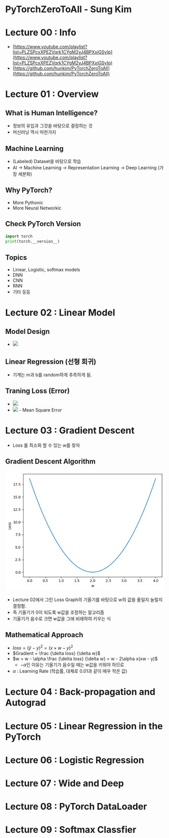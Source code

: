# PyTorchZeroToAll - Sung Kim

# Lecture 00 : Info

- [https://www.youtube.com/playlist?list=PLZSPcxXPEZVqrk1CYgM2yJ4BPXxiGSyIp](https://www.youtube.com/playlist?list=PLZSPcxXPEZVqrk1CYgM2yJ4BPXxiGSyIp)
- [https://github.com/hunkim/PyTorchZeroToAll](https://github.com/hunkim/PyTorchZeroToAll)

# Lecture 01 : Overview

## What is Human Intelligence?

- 정보의 유입과 그것을 바탕으로 결정하는 것
- 머신러닝 역시 마찬가지

## Machine Learning

- (Labeled) Dataset을 바탕으로 학습
- AI → Machine Learning → Representation Learning → Deep Learning (가장 세분화)

## Why PyTorch?

- More Pythonic
- More Neural Networkic

## Check PyTorch Version

```python
import torch
print(torch.__version__)
```

## Topics

- Linear, Logistic, softmax models
- DNN
- CNN
- RNN
- 기타 등등

# Lecture 02 : Linear Model

## Model Design

- <img src="https://render.githubusercontent.com/render/math?math=\hat y = x\times m \+ b"> 

## Linear Regression (선형 회귀)

- 기계는 m과 b를 random하게 추측하게 됨.

## Traning Loss (Error)

- <img src="https://render.githubusercontent.com/render/math?math=loss = (\hat y - y)^2">
- <img src="https://render.githubusercontent.com/render/math?math=loss = MSE = \frac 1 N \sum\limits_{n=1}^N (\hat y_n - y_n)^2">
    - Mean Square Error

# Lecture 03 : Gradient Descent

- Loss 를 최소화 할 수 있는 w를 찾자

## Gradient Descent Algorithm

![](image/loss_graph.png)

- Lecture 02에서 그린 Loss Graph의 기울기를 바탕으로 w의 값을 줄일지 늘릴지 결정함.
- 즉 기울기가 0이 되도록 w값을 조정하는 알고리즘
- 기울기가 음수로 크면 w값을 그에 비례하여 키우는 식

## Mathematical Approach

- $loss = (\hat y - y)^2 = (x \times w - y)^2$
- $Gradient = \frac {\delta loss} {\delta w}$
- $w = w - \alpha \frac {\delta loss} {\delta w} = w - 2\alpha x(xw - y)$
    - $- \alpha$인 이유는 기울기가 음수일 때는 w값을 키워야 하므로
- $\alpha$  : Learning Rate (학습률, 대체로 0.01과 같이 매우 작은 값)

# Lecture 04 : Back-propagation and Autograd

# Lecture 05 : Linear Regression in the PyTorch

# Lecture 06 : Logistic Regression

# Lecture 07 : Wide and Deep

# Lecture 08 : PyTorch DataLoader

# Lecture 09 : Softmax Classfier
